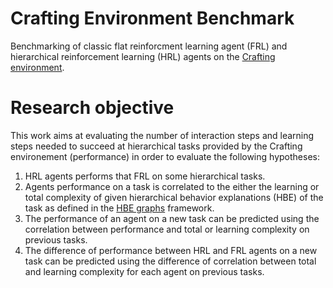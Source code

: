 # Crafting Environment Benchmark

Benchmarking of classic flat reinforcment learning agent (FRL) and hierarchical reinforcement learning (HRL) agents on the [Crafting environment](https://github.com/IRLL/Crafting).

# Research objective

This work aims at evaluating the number of interaction steps and learning steps needed to succeed at hierarchical tasks provided by the Crafting environement (performance) in order to evaluate the following hypotheses:

1.  HRL agents performs that FRL on some hierarchical tasks.
2.  Agents performance on a task is correlated to the either the learning or total complexity of given hierarchical behavior explanations (HBE) of the task as defined in the [HBE graphs](https://github.com/IRLL/options_graphs) framework.
3.  The performance of an agent on a new task can be predicted using the correlation between performance and total or learning complexity on previous tasks.
4.  The difference of performance between HRL and FRL agents on a new task can be predicted using the difference of correlation between total and learning complexity for each agent on previous tasks.
